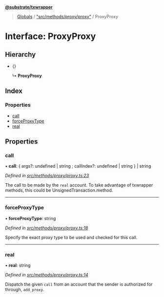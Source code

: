 **[@substrate/txwrapper](../README.md)**

> [Globals](../globals.md) / ["src/methods/proxy/proxy"](../modules/_src_methods_proxy_proxy_.md) / ProxyProxy

# Interface: ProxyProxy

## Hierarchy

* {}

  ↳ **ProxyProxy**

## Index

### Properties

* [call](_src_methods_proxy_proxy_.proxyproxy.md#call)
* [forceProxyType](_src_methods_proxy_proxy_.proxyproxy.md#forceproxytype)
* [real](_src_methods_proxy_proxy_.proxyproxy.md#real)

## Properties

### call

•  **call**: { args?: undefined \| string ; callIndex?: undefined \| string  } \| string

*Defined in [src/methods/proxy/proxy.ts:23](https://github.com/paritytech/txwrapper/blob/968ccb6/src/methods/proxy/proxy.ts#L23)*

The call to be made by the `real` account.
To take advantage of txwrapper methods, this could be UnsignedTransaction.method.

___

### forceProxyType

•  **forceProxyType**: string

*Defined in [src/methods/proxy/proxy.ts:18](https://github.com/paritytech/txwrapper/blob/968ccb6/src/methods/proxy/proxy.ts#L18)*

Specify the exact proxy type to be used and checked for this call.

___

### real

•  **real**: string

*Defined in [src/methods/proxy/proxy.ts:14](https://github.com/paritytech/txwrapper/blob/968ccb6/src/methods/proxy/proxy.ts#L14)*

Dispatch the given `call` from an account that the sender is authorized for
 through, `add_proxy`.

